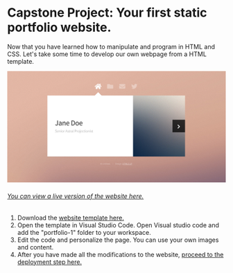 # Capstone Project: Your first static portfolio website.

Now that you have learned how to manipulate and program in HTML and CSS. Let's take some time to develop our own webpage from a HTML template.

![Sample Capstone](../images/sample_capstone.png)

###### [You can view a live version of the website here.](https://cs28156a2b80b43x4d02x8a8.z13.web.core.windows.net/#)

1. Download the [website template here.](./Instructor_Materials/portfolio-1.zip)
2. Open the template in Visual Studio Code. Open Visual studio code and add the "portfolio-1" folder to your workspace.
3. Edit the code and personalize the page. You can use your own images and content.
4. After you have made all the modifications to the website, [proceed to the deployment step here.](./deploy.md)
